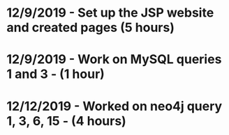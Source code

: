 # 12/9/2019 - Set up the JSP website and created pages (5 hours)
# 12/9/2019 - Work on MySQL queries 1 and 3 - (1 hour)
# 12/12/2019 - Worked on neo4j query 1, 3, 6, 15 - (4 hours)

